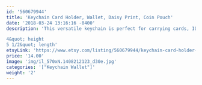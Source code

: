 ```yaml
---
id: '560679944'
title: 'Keychain Card Holder, Wallet, Daisy Print, Coin Pouch'
date: '2018-03-24 13:16:16 -0400'
description: 'This versatile keychain is perfect for carrying cards, ID&#39;s and money while conveniently keeping your keys attached. Available in many super cute prints. Cotton interior and exterior. Durable and lightweight.

4&quot; height
5 1/2&quot; length'
etsyLink: 'https://www.etsy.com/listing/560679944/keychain-card-holder-wallet-daisy-print?utm_source=synctostaticsite&utm_medium=api&utm_campaign=api'
price: '14.00'
image: 'img/il_570xN.1408212123_d30e.jpg'
categories: '["Keychain Wallet"]'
weight: '2'
---
```

